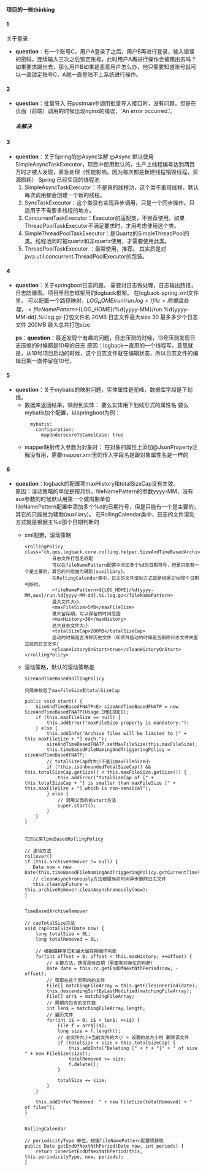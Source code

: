 **项目的一些thinking**
#### 1
关于登录
* **question**：有一个账号C，用户A登录了之后，用户B再进行登录，输入错误的密码，连续输入三次之后锁定账号，此时用户A再进行操作会被踢出去吗？  
如果要求踢出去，那么用户B如果是恶意用户怎么办，他只需要知道账号就可以一直锁定账号C，A就一直登陆不上系统进行操作。

#### 2
* **question**：批量导入
  在postman中调用批量导入接口时，没有问题。但是在页面（前端）调用的时候出现nginx的错误，'An error occurred.'。
  ##### 未解决

#### 3
* **question**：关于Spring的@Async注解
  @Async 默认使用SimpleAsyncTaskExecutor，项目中使用默认的，生产上线程编号达到两百万时才被人发现，紧急处理（性能影响，因为每次都是新建线程销毁线程，资源损耗）
  Spring 已经实现的线程池
  1. SimpleAsyncTaskExecutor：不是真的线程池，这个类不重用线程，默认每次调用都会创建一个新的线程。
  2. SyncTaskExecutor：这个类没有实现异步调用，只是一个同步操作。只适用于不需要多线程的地方。
  3. ConcurrentTaskExecutor：Executor的适配类，不推荐使用。如果ThreadPoolTaskExecutor不满足要求时，才用考虑使用这个类。
  4. SimpleThreadPoolTaskExecutor：是Quartz的SimpleThreadPool的类。线程池同时被quartz和非quartz使用，才需要使用此类。
  5. ThreadPoolTaskExecutor ：最常使用，推荐。 其实质是对java.util.concurrent.ThreadPoolExecutor的包装。

#### 4
* **question**：关于springboot日志问题。
  需要对日志做处理，日志输出路径，日志防爆盘。项目里日志框架用的logback框架。
  在logback-spring.xml文件里，
  <property name="LOG_HOME" value="${logPath:-/log/xxx}/xxx" /> 可以配置一个路径映射，<file>${LOG_HOME}/run/run.log</file>
  防爆盘处理，
  <fileNamePattern>${LOG_HOME}/%d{yyyy-MM}/run.%d{yyyy-MM-dd}.%i.log.gz</fileNamePattern> 打包文件名
  <maxFileSize>20MB</maxFileSize> 日志文件最大size
  <maxHistory>30</maxHistory> 最多多少个日志文件
  <totalSizeCap>200MB</totalSizeCap>  最大总共打包size
  
  **ps**：**question**：最近发现个有趣的问题，日志压测的时候，13号压测发现日志压缩的时候都是10号的日志
    原因：logback一直用的一个线程写，意思就是，从10号项目启动的时候，这个日志文件就在编辑状态，所以日志文件的编辑日期一直停留在10号。

#### 5
* **question**：关于mybatis的映射问题，实体属性是驼峰，数据库字段是下划线。
  * 数据库返回结果，映射到实体：
    要么实体用下划线形式的属性名
    要么mybatis加个配置，以springboot为例：
    ~~~
      mybatis:
        configuration:
          mapUnderscoreToCamelCase: true
    ~~~
  * mapper映射传入参数为对象时：
    在对象的属性上添加@JsonProperty注解没有用，需要mapper.xml里的传入字段名是跟对象属性名是一样的
    
#### 6
* **question**：logback的配置项maxHistory和totalSizeCap没有生效。  
  原因：滚动策略的单位是按月份，fileNamePattern的参数yyyy-MM，没有aux参数的时候默认用第一个做周期单位  
  fileNamePattern配置中添加多个%d的日期符号，但是只能有一个是主要的，其它的只能做为辅助(auxiliary)。
              在RollingCalendar类中，日志的文件滚动方式就是根据主%d那个日期判断的
  * xml配置，滚动策略
    ~~~
    <rollingPolicy class="ch.qos.logback.core.rolling.helper.SizeAndTimeBasedArchiveRemover">
              日志文件打包名匹配
              可以在fileNamePattern配置中添加多个%d的日期符号，但是只能有一个是主要的，其它的只能做为辅助(auxiliary)。
              在RollingCalendar类中，日志的文件滚动方式就是根据主%d那个日期判断的。
              <fileNamePattern>${LOG_HOME}/%d{yyyy-MM,aux}/run.%d{yyyy-MM-dd}.%i.log.gz</fileNamePattern>
              最大文件大小
              <maxFileSize>5MB</maxFileSize>
              最大留存期，可以保留的时间范围
              <maxHistory>30</maxHistory>
              总共日志文件大小
              <totalSizeCap>200MB</totalSizeCap>
              启动的时候是否清除历史文件（即项目启动的时候是否删除日志文件夹里之前的日志文件）
              <cleanHistoryOnStart>true</cleanHistoryOnStart>
    </rollingPolicy>
    ~~~
  * 滚动策略，默认的滚动策略是
    
    ~~~
    SizeAndTimeBasedRollingPolicy
    
    只简单校验了maxFileSize和totalSizeCap
    
    public void start() {
        SizeAndTimeBasedFNATP<E> sizeAndTimeBasedFNATP = new SizeAndTimeBasedFNATP(Usage.EMBEDDED);
        if (this.maxFileSize == null) {
            this.addError("maxFileSize property is mandatory.");
        } else {
            this.addInfo("Archive files will be limited to [" + this.maxFileSize + "] each.");
            sizeAndTimeBasedFNATP.setMaxFileSize(this.maxFileSize);
            this.timeBasedFileNamingAndTriggeringPolicy = sizeAndTimeBasedFNATP;
            // totalSizeCap的大小不能比maxFileSize小
            if (!this.isUnboundedTotalSizeCap() && this.totalSizeCap.getSize() < this.maxFileSize.getSize()) {
                this.addError("totalSizeCap of [" + this.totalSizeCap + "] is smaller than maxFileSize [" + this.maxFileSize + "] which is non-sensical");
            } else {
                // 调用父类的的start方法
                super.start();
            }
        }
    }
    
    
    它的父类TimeBasedRollingPolicy
    
    // 滚动方法
    rollover()
    if (this.archiveRemover != null) {
       Date now = new Date(this.timeBasedFileNamingAndTriggeringPolicy.getCurrentTime());
       // cleanAsynchronously方法根据当前时间异步删除日志文件
       this.cleanUpFuture = this.archiveRemover.cleanAsynchronously(now);
    }
    
    
    TimeBasedArchiveRemover
    
    // capTotalSize方法
    void capTotalSize(Date now) {
        long totalSize = 0L;
        long totalRemoved = 0L;

        // 根据偏移单位和最大留存期循环判断
        for(int offset = 0; offset < this.maxHistory; ++offset) {
            // 关键方法，获得具体日期（里面有对单位的判断）
            Date date = this.rc.getEndOfNextNthPeriod(now, -offset);
            // 获取在这个周期内的文件
            File[] matchingFileArray = this.getFilesInPeriod(date);
            this.descendingSortByLastModified(matchingFileArray);
            File[] arr$ = matchingFileArray;
            // 周期内包含的文件数
            int len$ = matchingFileArray.length;
            // 遍历文件
            for(int i$ = 0; i$ < len$; ++i$) {
                File f = arr$[i$];
                long size = f.length();
                // 总文件大小+当前文件的大小 > 设置的总大小时 删除该文件
                if (totalSize + size > this.totalSizeCap) {
                    this.addInfo("Deleting [" + f + "]" + " of size " + new FileSize(size));
                    totalRemoved += size;
                    f.delete();
                }

                totalSize += size;
            }
        }

        this.addInfo("Removed  " + new FileSize(totalRemoved) + " of files");
    }
    
    
    RollingCalendar
    
    // periodicityType 单位，根据fileNamePattern配置项获取
    public Date getEndOfNextNthPeriod(Date now, int periods) {
        return innerGetEndOfNextNthPeriod(this, this.periodicityType, now, periods);
    }
    
    
    ~~~
    
  
  
  
